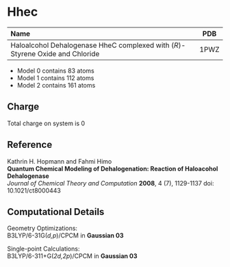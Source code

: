 Hhec
=====

| Name                                                                          | PDB  |
| :---------------------------------------------------------------------------- | ---- |
| Haloalcohol Dehalogenase HheC complexed with (*R*)-Styrene Oxide and Chloride | 1PWZ |


- Model 0 contains 83 atoms  
- Model 1 contains 112 atoms  
- Model 2 contains 161 atoms  

Charge
------
Total charge on system is 0

Reference
----------
Kathrin H. Hopmann and Fahmi Himo  
**Quantum Chemical Modeling of Dehalogenation: Reaction of Haloacohol Dehalogenase**  
*Journal of Chemical Theory and Computation* **2008**, 4 (7), 1129-1137 
doi: 10.1021/ct8000443

Computational Details
----------------------

Geometry Optimizations:  
B3LYP/6-31G(*d,p*)/CPCM in **Gaussian 03**  

Single-point Calculations:  
B3LYP/6-311+G(*2d,2p*)/CPCM in **Gaussian 03**
